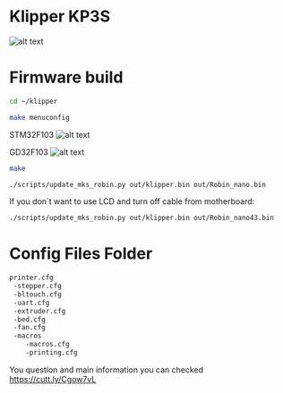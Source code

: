 # Klipper KP3S
![alt text](https://github.com/nehilo/klipper_KP3S/blob/main/klipper%20kp3s.png?raw=true)


# Firmware build

```bash
cd ~/klipper
```
```bash
make menuconfig
```

STM32F103
![alt text](https://github.com/nehilo/klipper_KP3S/blob/main/make.png?raw=true)

GD32F103
![alt text](https://github.com/nehilo/Klipper_KingRoon_KP3S/blob/main/GD32.jpg?raw=true)

```bash
make 
```

```bash
./scripts/update_mks_robin.py out/klipper.bin out/Robin_nano.bin
```

If you don`t want to use LCD and turn off cable from motherboard:


```bash
./scripts/update_mks_robin.py out/klipper.bin out/Robin_nano43.bin
```

# Config Files Folder

```bash
printer.cfg
 -stepper.cfg
 -bltouch.cfg
 -uart.cfg
 -extruder.cfg
 -bed.cfg
 -fan.cfg
 -macros
    -macros.cfg
    -printing.cfg
```

You question and main information you can checked https://cutt.ly/Cgow7vL

